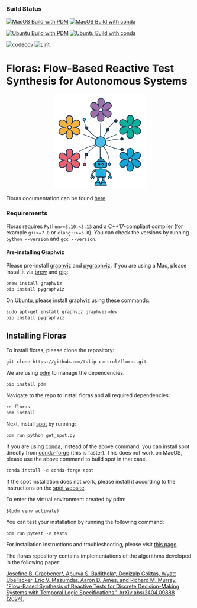 ### Build Status
[![MacOS Build with PDM](https://github.com/jgraeb/floras/actions/workflows/macos_build_pdm.yaml/badge.svg?branch=main)](https://github.com/jgraeb/floras/actions/workflows/macos_build_pdm.yaml)
[![MacOS Build with conda](https://github.com/jgraeb/floras/actions/workflows/macos_build_conda.yaml/badge.svg?branch=main)](https://github.com/jgraeb/floras/actions/workflows/macos_build_conda.yaml)

[![Ubuntu Build with PDM](https://github.com/jgraeb/floras/actions/workflows/ubuntu_build_pdm.yaml/badge.svg?branch=main)](https://github.com/jgraeb/floras/actions/workflows/ubuntu_build_pdm.yaml)
[![Ubuntu Build with conda](https://github.com/jgraeb/floras/actions/workflows/ubuntu_build_conda.yaml/badge.svg?branch=main)](https://github.com/jgraeb/floras/actions/workflows/ubuntu_build_conda.yaml)

[![codecov](https://codecov.io/github/jgraeb/floras/graph/badge.svg?token=XB5ZDOWZK2)](https://codecov.io/github/jgraeb/floras)
[![Lint](https://github.com/jgraeb/floras/actions/workflows/lint.yaml/badge.svg?branch=main)](https://github.com/jgraeb/floras/actions/workflows/lint.yaml)

# Floras: Flow-Based Reactive Test Synthesis for Autonomous Systems

<p align="center">
  <img src="https://raw.githubusercontent.com/jgraeb/floras/refs/heads/main/docs/logo.png" width="250" />
</p>

Floras documentation can be found [here](https://floras.readthedocs.io).

### Requirements
Floras requires `Python>=3.10,<3.13` and a C++17-compliant compiler (for example `g++>=7.0` or `clang++>=5.0`).
You can check the versions by running `python --version` and `gcc --version`.

#### Pre-installing Graphviz
Please pre-install [graphviz](https://graphviz.org) and [pygraphviz](https://pygraphviz.github.io).
If you are using a Mac, please install it via [brew](https://brew.sh) and [pip](https://pypi.org/project/pip/):
```
brew install graphviz
pip install pygraphviz
```
On Ubuntu, please install graphviz using these commands:
```
sudo apt-get install graphviz graphviz-dev
pip install pygraphviz
```

## Installing Floras

To install floras, please clone the repository:
```
git clone https://github.com/tulip-control/floras.git
```
We are using [pdm](https://pdm-project.org/en/latest/) to manage the dependencies.
```
pip install pdm
```
Navigate to the repo to install floras and all required dependencies:
```
cd floras
pdm install
```
Next, install [spot](https://spot.lre.epita.fr/) by running:
```
pdm run python get_spot.py
```
If you are using [conda](https://conda.org/), instead of the above command, you can install spot directly from [conda-forge](https://conda-forge.org/) (this is faster). This does not work on MacOS, please use the above command to build spot in that case.
```
conda install -c conda-forge spot
```
If the spot installation does not work, please install it according to the instructions on the [spot website](https://spot.lre.epita.fr/install.html).

To enter the virtual environment created by pdm:
```
$(pdm venv activate)
```
You can test your installation by running the following command:
```
pdm run pytest -v tests
```

For installation instructions and troubleshooting, please visit [this page](https://floras.readthedocs.io/en/latest/contributing/).


The floras repository contains implementations of the algorithms developed in the following paper:

[Josefine B. Graebener*, Apurva S. Badithela*, Denizalp Goktas, Wyatt Ubellacker, Eric V. Mazumdar, Aaron D. Ames, and Richard M. Murray. "Flow-Based Synthesis of Reactive Tests for Discrete Decision-Making Systems with Temporal Logic Specifications." ArXiv abs/2404.09888 (2024).](https://arxiv.org/abs/2404.09888)
